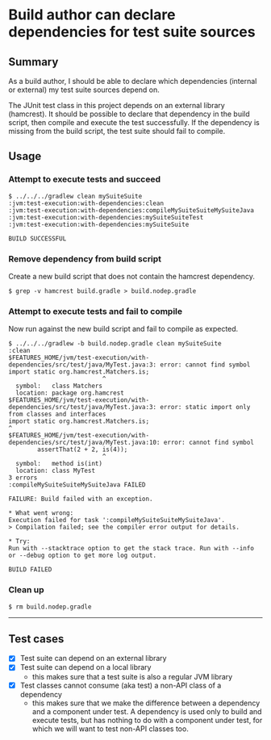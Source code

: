 # Build author can declare dependencies for test suite sources

## Summary
As a build author, I should be able to declare which dependencies (internal or external) my test suite sources depend on.

The JUnit test class in this project depends on an external library (hamcrest). It should be possible to declare that dependency in the build script, then compile and execute the test successfully. If the dependency is missing from the build script, the test suite should fail to compile.

## Usage

### Attempt to execute tests and succeed

    $ ../../../gradlew clean mySuiteSuite
    :jvm:test-execution:with-dependencies:clean
    :jvm:test-execution:with-dependencies:compileMySuiteSuiteMySuiteJava
    :jvm:test-execution:with-dependencies:mySuiteSuiteTest
    :jvm:test-execution:with-dependencies:mySuiteSuite

    BUILD SUCCESSFUL


### Remove dependency from build script
Create a new build script that does not contain the hamcrest dependency.

    $ grep -v hamcrest build.gradle > build.nodep.gradle

### Attempt to execute tests and fail to compile
Now run against the new build script and fail to compile as expected.

    $ ../../../gradlew -b build.nodep.gradle clean mySuiteSuite
    :clean
    $FEATURES_HOME/jvm/test-execution/with-dependencies/src/test/java/MyTest.java:3: error: cannot find symbol
    import static org.hamcrest.Matchers.is;
                              ^
      symbol:   class Matchers
      location: package org.hamcrest
    $FEATURES_HOME/jvm/test-execution/with-dependencies/src/test/java/MyTest.java:3: error: static import only from classes and interfaces
    import static org.hamcrest.Matchers.is;
    ^
    $FEATURES_HOME/jvm/test-execution/with-dependencies/src/test/java/MyTest.java:10: error: cannot find symbol
            assertThat(2 + 2, is(4));
                              ^
      symbol:   method is(int)
      location: class MyTest
    3 errors
    :compileMySuiteSuiteMySuiteJava FAILED

    FAILURE: Build failed with an exception.

    * What went wrong:
    Execution failed for task ':compileMySuiteSuiteMySuiteJava'.
    > Compilation failed; see the compiler error output for details.

    * Try:
    Run with --stacktrace option to get the stack trace. Run with --info or --debug option to get more log output.

    BUILD FAILED


### Clean up

    $ rm build.nodep.gradle

----

## Test cases
 - [x] Test suite can depend on an external library
 - [x] Test suite can depend on a local library
   - this makes sure that a test suite is also a regular JVM library
 - [x] Test classes cannot consume (aka test) a non-API class of a dependency
   - this makes sure that we make the difference between a dependency and a component under test. A dependency is used only to build and execute tests, but has nothing to do with a component under test, for which we will want to test non-API classes too.
